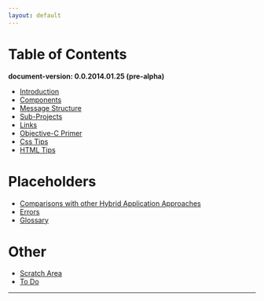 ```yaml
---
layout: default
---
```



Table of Contents
=================
**document-version:  0.0.2014.01.25 (pre-alpha)**  


* [Introduction](index.html)
* [Components](Components.html)
* [Message Structure](MessageStructure.html)
* [Sub-Projects](SubProjects.html)
* [Links](Links.html)
* [Objective-C Primer](Objective-CPrimer.html)
* [Css Tips](CssTips.html)
* [HTML Tips](HtmlTips.html)

Placeholders
=================
* [Comparisons with other Hybrid Application Approaches](ComparisonsWithOtherHybridApproaches.html)
* [Errors](Errors.html)
* [Glossary](Glossary.html)

Other
=================
* [Scratch Area](Scratch.html)
* [To Do](ToDo.html)

----
